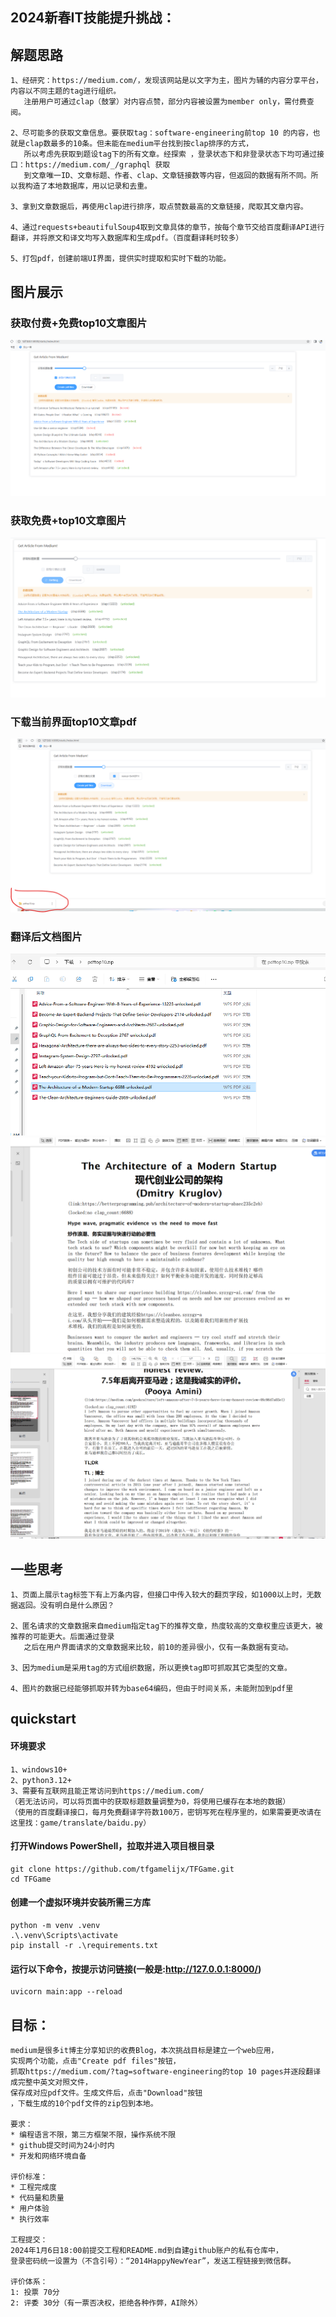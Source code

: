 ## 2024新春IT技能提升挑战：

## 解题思路
```
1、经研究：https://medium.com/，发现该网站是以文字为主，图片为辅的内容分享平台，内容以不同主题的tag进行组织。
   注册用户可通过clap（鼓掌）对内容点赞，部分内容被设置为member only，需付费查阅。
   
2、尽可能多的获取文章信息。要获取tag：software-engineering前top 10 的内容，也就是clap数最多的10条。但未能在medium平台找到按clap排序的方式，
   所以考虑先获取到题设tag下的所有文章。经探索 ，登录状态下和非登录状态下均可通过接口：https://medium.com/_/graphql 获取
   到文章唯一ID、文章标题、作者、clap、文章链接数等内容，但返回的数据有所不同。所以我构造了本地数据库，用以记录和去重。
   
3、拿到文章数据后，再使用clap进行排序，取点赞数最高的文章链接，爬取其文章内容。

4、通过requests+beautifulSoup4取到文章具体的章节，按每个章节交给百度翻译API进行翻译，并将原文和译文均写入数据库和生成pdf。（百度翻译耗时较多）

5、打包pdf，创建前端UI界面，提供实时提取和实时下载的功能。

```
## 图片展示
### 获取付费+免费top10文章图片
![img.png](img.png)

### 获取免费+top10文章图片
![img_1.png](img_1.png)

### 下载当前界面top10文章pdf
![img_2.png](img_2.png)

### 翻译后文档图片
![img_4.png](img_4.png)
![img_3.png](img_3.png)
![img_5.png](img_5.png)

## 一些思考
```
1、页面上展示tag标签下有上万条内容，但接口中传入较大的翻页字段，如1000以上时，无数据返回。没有明白是什么原因？

2、匿名请求的文章数据来自medium指定tag下的推荐文章，热度较高的文章权重应该更大，被推荐的可能更大。后面通过登录
   之后在用户界面请求的文章数据来比较，前10的差异很小，仅有一条数据有变动。

3、因为medium是采用tag的方式组织数据，所以更换tag即可抓取其它类型的文章。

4、图片的数据已经能够抓取并转为base64编码，但由于时间关系，未能附加到pdf里
```

## quickstart

#### 环境要求

```
1、windows10+
2、python3.12+
3、需要有互联网且能正常访问到https://medium.com/
（若无法访问，可以将页面中的获取标题数量调整为0，将使用已缓存在本地的数据）
（使用的百度翻译接口，每月免费翻译字符数100万，密钥写死在程序里的，如果需要更改请在这里找：game/translate/baidu.py）
```

#### 打开Windows PowerShell，拉取并进入项目根目录
```
git clone https://github.com/tfgamelijx/TFGame.git
cd TFGame
```

#### 创建一个虚拟环境并安装所需三方库
```
python -m venv .venv
.\.venv\Scripts\activate
pip install -r .\requirements.txt
```

#### 运行以下命令，按提示访问链接(一般是:http://127.0.0.1:8000/)

```
uvicorn main:app --reload
```

## 目标：

```
medium是很多it博主分享知识的收费Blog，本次挑战目标是建立一个web应用，
实现两个功能，点击"Create pdf files"按钮，
抓取https://medium.com/?tag=software-engineering的top 10 pages并逐段翻译成完整中英文对照文件，
保存成对应pdf文件。生成文件后，点击"Download"按钮
，下载生成的10个pdf文件的zip包到本地。

要求：
* 编程语言不限，第三方框架不限，操作系统不限
* github提交时间为24小时内
* 开发和网络环境自备

评价标准：
* 工程完成度
* 代码量和质量
* 用户体验
* 执行效率

工程提交：
2024年1月6日18:00前提交工程和README.md到自建github账户的私有仓库中，
登录密码统一设置为（不含引号）：“2014HappyNewYear”，发送工程链接到微信群。

评价体系：
1: 投票 70分
2: 评委 30分（有一票否决权，拒绝各种作弊，AI除外）
```